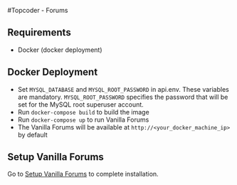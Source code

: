 #Topcoder - Forums

## Requirements

- Docker (docker deployment)

## Docker Deployment
- Set `MYSQL_DATABASE` and `MYSQL_ROOT_PASSWORD` in api.env. 
These variables are mandatory. `MYSQL_ROOT_PASSWORD` specifies the password that will be set for the MySQL root superuser account.
- Run `docker-compose build` to build the image
- Run `docker-compose up` to run Vanilla Forums
- The Vanilla Forums will be available at `http://<your_docker_machine_ip>` by default

## Setup Vanilla Forums 

Go to [Setup Vanilla Forums](./docs/SetupVanillaForums.md) to complete installation.
